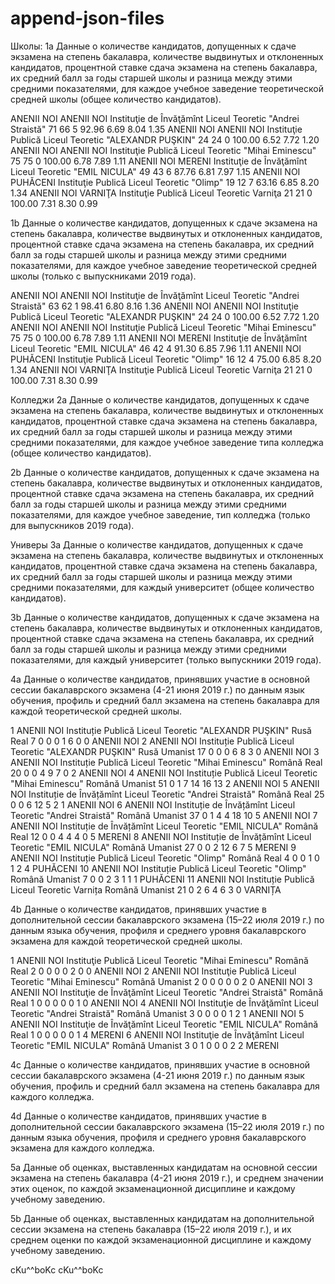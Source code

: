 # append-json-files

Школы:
1a
Данные о количестве кандидатов, допущенных к сдаче экзамена на степень бакалавра, количестве выдвинутых и отклоненных кандидатов, процентной ставке
сдача экзамена на степень бакалавра, их средний балл за годы старшей школы и разница между этими средними показателями, для
каждое учебное заведение теоретической средней школы (общее количество кандидатов).

ANENII NOI ANENII NOI Instituţie de Învăţămînt Liceul Teoretic "Andrei Straistă" 71 66 5 92.96 6.69 8.04 1.35
ANENII NOI ANENII NOI Instituţie Publică Liceul Teoretic "ALEXANDR PUŞKIN" 24 24 0 100.00 6.52 7.72 1.20
ANENII NOI ANENII NOI Instituţie Publică Liceul Teoretic "Mihai Eminescu" 75 75 0 100.00 6.78 7.89 1.11
ANENII NOI MERENI Instituţie de Învăţămînt Liceul Teoretic "EMIL NICULA" 49 43 6 87.76 6.81 7.97 1.15
ANENII NOI PUHĂCENI Instituţie Publică Liceul Teoretic "Olimp" 19 12 7 63.16 6.85 8.20 1.34
ANENII NOI VARNIŢA Instituţie Publică Liceul Teoretic Varniţa 21 21 0 100.00 7.31 8.30 0.99

1b
Данные о количестве кандидатов, допущенных к сдаче экзамена на степень бакалавра, количестве выдвинутых и отклоненных кандидатов, процентной ставке
сдача экзамена на степень бакалавра, их средний балл за годы старшей школы и разница между этими средними показателями, для
каждое учебное заведение теоретической средней школы (только с выпускниками 2019 года).

ANENII NOI ANENII NOI Instituţie de Învăţămînt Liceul Teoretic "Andrei Straistă" 63 62 1 98.41 6.80 8.16 1.36
ANENII NOI ANENII NOI Instituţie Publică Liceul Teoretic "ALEXANDR PUŞKIN" 24 24 0 100.00 6.52 7.72 1.20
ANENII NOI ANENII NOI Instituţie Publică Liceul Teoretic "Mihai Eminescu" 75 75 0 100.00 6.78 7.89 1.11
ANENII NOI MERENI Instituţie de Învăţămînt Liceul Teoretic "EMIL NICULA" 46 42 4 91.30 6.85 7.96 1.11
ANENII NOI PUHĂCENI Instituţie Publică Liceul Teoretic "Olimp" 16 12 4 75.00 6.85 8.20 1.34
ANENII NOI VARNIŢA Instituţie Publică Liceul Teoretic Varniţa 21 21 0 100.00 7.31 8.30 0.99



Колледжи
2a
Данные о количестве кандидатов, допущенных к сдаче экзамена на степень бакалавра, количестве выдвинутых и отклоненных кандидатов, процентной ставке
сдача экзамена на степень бакалавра, их средний балл за годы старшей школы и разница между этими средними показателями, для
каждое учебное заведение типа колледжа (общее количество кандидатов).

2b
Данные о количестве кандидатов, допущенных к сдаче экзамена на степень бакалавра, количестве выдвинутых и отклоненных кандидатов, процентной ставке
сдача экзамена на степень бакалавра, их средний балл за годы старшей школы и разница между этими средними показателями, для
каждое учебное заведение, тип колледжа (только для выпускников 2019 года).




Универы
3a
Данные о количестве кандидатов, допущенных к сдаче экзамена на степень бакалавра, количестве выдвинутых и отклоненных кандидатов, процентной ставке
сдача экзамена на степень бакалавра, их средний балл за годы старшей школы и разница между этими средними показателями, для
каждый университет (общее количество кандидатов).

3b
Данные о количестве кандидатов, допущенных к сдаче экзамена на степень бакалавра, количестве выдвинутых и отклоненных кандидатов, процентной ставке
сдача экзамена на степень бакалавра, их средний балл за годы старшей школы и разница между этими средними показателями, для
каждый университет (только выпускники 2019 года).




4a
Данные о количестве кандидатов, принявших участие в основной сессии бакалаврского экзамена (4-21 июня 2019 г.) по данным
язык обучения, профиль и средний балл экзамена на степень бакалавра для каждой теоретической средней школы.


1
ANENII NOI Instituție Publică Liceul Teoretic "ALEXANDR PUŞKIN" Rusă Real 7 0 0 0 1 6 0 0
ANENII NOI
2
ANENII NOI Instituție Publică Liceul Teoretic "ALEXANDR PUŞKIN" Rusă Umanist 17 0 0 0 6 8 3 0
ANENII NOI
3
ANENII NOI Instituție Publică Liceul Teoretic "Mihai Eminescu" Română Real 20 0 0 4 9 7 0 2
ANENII NOI
4
ANENII NOI Instituție Publică Liceul Teoretic "Mihai Eminescu" Română Umanist 51 0 1 7 14 16 13 2
ANENII NOI
5
ANENII NOI Instituție de Învățămînt Liceul Teoretic "Andrei Straistă" Română Real 25 0 0 6 12 5 2 1
ANENII NOI
6
ANENII NOI Instituție de Învățămînt Liceul Teoretic "Andrei Straistă" Română Umanist 37 0 1 4 4 18 10 5
ANENII NOI
7
ANENII NOI Instituție de Învățămînt Liceul Teoretic "EMIL NICULA" Română Real 12 0 0 4 4 4 0 5 MERENI
8
ANENII NOI Instituție de Învățămînt Liceul Teoretic "EMIL NICULA" Română Umanist 27 0 0 2 12 6 7 5 MERENI
9
ANENII NOI Instituție Publică Liceul Teoretic "Olimp" Română Real 4 0 0 1 0 1 2 4
PUHĂCENI
10 ANENII NOI Instituție Publică Liceul Teoretic "Olimp" Română Umanist 7 0 0 2 3 1 1 1
PUHĂCENI
11 ANENII NOI Instituție Publică Liceul Teoretic Varnița Română Umanist 21 0 2 6 4 6 3 0
VARNIȚA

4b
Данные о количестве кандидатов, принявших участие в дополнительной сессии бакалаврского экзамена (15–22 июля 2019 г.) по данным
языка обучения, профиля и среднего уровня бакалаврского экзамена для каждой теоретической средней школы.

1
ANENII NOI Instituţie Publică Liceul Teoretic "Mihai Eminescu" Română Real 2 0 0 0 0 2 0 0
ANENII NOI
2
ANENII NOI Instituţie Publică Liceul Teoretic "Mihai Eminescu" Română Umanist 2 0 0 0 0 0 2 0
ANENII NOI
3
ANENII NOI Instituţie de Învăţămînt Liceul Teoretic "Andrei Straistă" Română Real 1 0 0 0 0 0 1 0
ANENII NOI
4
ANENII NOI Instituţie de Învăţămînt Liceul Teoretic "Andrei Straistă" Română Umanist 3 0 0 0 0 1 2 1
ANENII NOI
5
ANENII NOI Instituţie de Învăţămînt Liceul Teoretic "EMIL NICULA" Română Real 1 0 0 0 0 0 1 4 MERENI
6
ANENII NOI Instituţie de Învăţămînt Liceul Teoretic "EMIL NICULA" Română Umanist 3 0 1 0 0 0 2 2 MERENI

4c
Данные о количестве кандидатов, принявших участие в основной сессии бакалаврского экзамена (4-21 июня 2019 г.) по данным
язык обучения, профиль и средний балл экзамена на степень бакалавра для каждого колледжа.

4d
Данные о количестве кандидатов, принявших участие в дополнительной сессии бакалаврского экзамена (15–22 июля 2019 г.) по данным
языка обучения, профиля и среднего уровня бакалаврского экзамена для каждого колледжа.

5a
Данные об оценках, выставленных кандидатам на основной сессии экзамена на степень бакалавра (4-21 июня 2019 г.), и среднем значении этих оценок,
по каждой экзаменационной дисциплине и каждому учебному заведению.

5b
Данные об оценках, выставленных кандидатам на дополнительной сессии экзамена на степень бакалавра (15–22 июля 2019 г.), и их среднем
оценки по каждой экзаменационной дисциплине и каждому учебному заведению.


cKu^^boKc
cKu^^boKc
